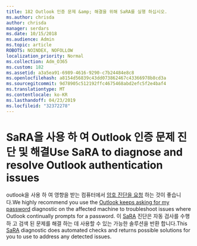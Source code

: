 ```yaml
---
title: 182 Outlook 인증 문제 &amp; 해결을 위해 SaRA를 실행 하십시오.
ms.author: chrisda
author: chrisda
manager: serdars
ms.date: 10/15/2018
ms.audience: Admin
ms.topic: article
ROBOTS: NOINDEX, NOFOLLOW
localization_priority: Normal
ms.collection: Adm_O365
ms.custom: 182
ms.assetid: a3a5ea91-6989-4616-9290-c7b24484e8c8
ms.openlocfilehash: a8154d56839c43dd073862467c43366978b8cd3a
ms.sourcegitcommit: 9d78905c512192ffc4675468abd2efc5f2e4baf4
ms.translationtype: MT
ms.contentlocale: ko-KR
ms.lasthandoff: 04/23/2019
ms.locfileid: "32372278"
---
```

# <a name="use-sara-to-diagnose-and-resolve-outlook-authentication-issues"></a><span data-ttu-id="5eeb9-102">SaRA을 사용 하 여 Outlook 인증 문제 진단 및 해결</span><span class="sxs-lookup"><span data-stu-id="5eeb9-102">Use SaRA to diagnose and resolve Outlook authentication issues</span></span>

<span data-ttu-id="5eeb9-103">outlook을 사용 하 여 영향을 받는 컴퓨터에서 [암호 진단을 요청](https://aka.ms/SaRA-OutlookPwdPrompt-Alchemy) 하는 것이 좋습니다.</span><span class="sxs-lookup"><span data-stu-id="5eeb9-103">We highly recommend you use the [Outlook keeps asking for my password](https://aka.ms/SaRA-OutlookPwdPrompt-Alchemy) diagnostic on the affected machine to troubleshoot issues where Outlook continually prompts for a password.</span></span> <span data-ttu-id="5eeb9-104">이 [SaRA](https://diagnostics.office.com/#/) 진단은 자동 검사를 수행 하 고 검색 된 문제를 해결 하는 데 사용할 수 있는 가능한 솔루션을 반환 합니다.</span><span class="sxs-lookup"><span data-stu-id="5eeb9-104">This [SaRA](https://diagnostics.office.com/#/) diagnostic does automated checks and returns possible solutions for you to use to address any detected issues.</span></span>
